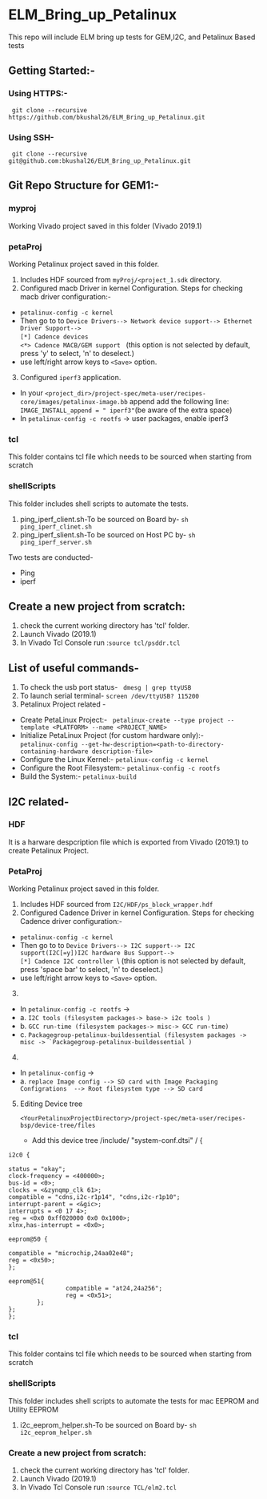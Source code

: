 # ELM_Bring_up_Petalinux
This repo will include ELM bring up tests for GEM,I2C, and  Petalinux Based tests

## Getting Started:-
### Using HTTPS:-
``` git clone --recursive https://github.com/bkushal26/ELM_Bring_up_Petalinux.git```

### Using SSH-
``` git clone --recursive git@github.com:bkushal26/ELM_Bring_up_Petalinux.git```

## Git Repo Structure for GEM1:-

### myproj
Working Vivado project saved in this folder (Vivado 2019.1)

### petaProj
Working Petalinux project saved in this folder. 
1. Includes HDF sourced from `myProj/<project_1.sdk` directory.
2. Configured macb Driver in kernel Configuration. Steps for checking macb driver configuration:- 
 -  ```petalinux-config -c kernel ```
 - Then go to to `Device Drivers--> Network device support--> Ethernet Driver Support-->` \
 		`[*] Cadence devices`\
		`<*> Cadence MACB/GEM support ` (this option is not selected by default, press 'y' to select, 'n' to deselect.)
 - use left/right arrow keys to `<Save>` option.
	
3. Configured `iperf3` application. 
- In your `<project_dir>/project-spec/meta-user/recipes-core/images/petalinux-image.bb` append add the following line:\
   ```IMAGE_INSTALL_append = " iperf3"```(be aware of the extra space)
- In ```petalinux-config -c rootfs``` -> user packages, enable iperf3
	
### tcl
This folder contains tcl file which needs to be sourced when starting from scratch

### shellScripts
This folder includes shell scripts to automate the tests.
1. ping_iperf_client.sh-To be sourced on Board by- ``` sh ping_iperf_clinet.sh ```
2. ping_iperf_slient.sh-To be sourced on Host PC by- ``` sh ping_iperf_server.sh ```
 
Two tests are conducted-
 - Ping
 - iperf



## Create a new project from scratch:
1. check the current working directory has 'tcl' folder.
2. Launch Vivado (2019.1)
3. In Vivado Tcl Console run :```source tcl/psddr.tcl```

## List of useful commands-
1. To check the usb port status- ``` dmesg | grep ttyUSB```
2. To launch serial terminal- ```screen /dev/ttyUSB? 115200```
3. Petalinux Project related -
- Create PetaLinux Project:- ```  petalinux-create --type project --template <PLATFORM> --name <PROJECT_NAME> ```
- Initialize PetaLinux Project (for custom hardware only):- <br />
``` petalinux-config --get-hw-description=<path-to-directory-containing-hardware description-file> ```
-  Configure the Linux Kernel:- ```petalinux-config -c kernel ```
-  Configure the Root Filesystem:- ```petalinux-config -c rootfs ```
-  Build the System:- ```petalinux-build ```

## I2C related-
### HDF
It is a harware despcription file which is exported from Vivado (2019.1) to create Petalinux Project.

### PetaProj
Working Petalinux project saved in this folder. 
1. Includes HDF sourced from `I2C/HDF/ps_block_wrapper.hdf` 
2. Configured Cadence Driver in kernel Configuration. Steps for checking Cadence driver configuration:- 
 -  ```petalinux-config -c kernel ```
 - Then go to to `Device Drivers--> I2C support--> I2C support(I2C[=y])I2C hardware Bus Support-->` \
 		`[*] Cadence I2C controller `\  (this option is not selected by default, press 'space bar' to select, 'n' to deselect.)
 - use left/right arrow keys to `<Save>` option.
3.
- In ```petalinux-config -c rootfs``` -> 
- a. ```I2C tools (filesystem packages-> base-> i2c tools )```
- b. ```GCC run-time (filesystem packages-> misc-> GCC run-time) ```
- c. ```Packagegroup-petalinux-buildessential (filesystem packages -> misc -> `Packagegroup-petalinux-buildessential ) ```

4.
- In  ```petalinux-config``` ->
- a. ```replace Image config --> SD card with Image Packaging Configrations  --> Root filesystem type --> SD card ```
5. Editing Device tree 

   ```<YourPetalinuxProjectDirectory>/project-spec/meta-user/recipes-bsp/device-tree/files``` 
    - Add this device tree
	/include/ "system-conf.dtsi"
/ {
```
i2c0 {

status = "okay";
clock-frequency = <400000>;
bus-id = <0>;
clocks = <&zynqmp_clk 61>;
compatible = "cdns,i2c-r1p14", "cdns,i2c-r1p10";
interrupt-parent = <&gic>;
interrupts = <0 17 4>;
reg = <0x0 0xff020000 0x0 0x1000>;
xlnx,has-interrupt = <0x0>;

eeprom@50 {

compatible = "microchip,24aa02e48";
reg = <0x50>;
};

eeprom@51{
                compatible = "at24,24a256";
                reg = <0x51>;
        };
};
};
```

### tcl
This folder contains tcl file which needs to be sourced when starting from scratch

### shellScripts
This folder includes shell scripts to automate the tests for mac EEPROM and Utility EEPROM
1. i2c_eeprom_helper.sh-To be sourced on Board by- ``` sh i2c_eeprom_helper.sh ```

### Create a new project from scratch:
1. check the current working directory has 'tcl' folder.
2. Launch Vivado (2019.1)
3. In Vivado Tcl Console run :```source TCL/elm2.tcl```
